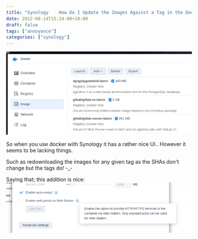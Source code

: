 ```yaml
---
title: "Synology    How Do I Update the Images Against a Tag in the Docker View?"
date: 2022-08-14T15:24:00+10:00
draft: false
tags: ["annoyance"]
categories: ["synology"]
---
```


![img.png](img.png)

So when you use docker with Synology it has a rather
nice UI.. However it seems to be lacking things.

Such as redownloading the images for any given tag
as the SHAs don't change but the tags do! -_-

Saying that; this addition is nice:
![](ksnip_20220814-152207.png)

